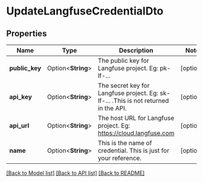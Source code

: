 # UpdateLangfuseCredentialDto

## Properties

Name | Type | Description | Notes
------------ | ------------- | ------------- | -------------
**public_key** | Option<**String**> | The public key for Langfuse project. Eg: pk-lf-... | [optional]
**api_key** | Option<**String**> | The secret key for Langfuse project. Eg: sk-lf-... .This is not returned in the API. | [optional]
**api_url** | Option<**String**> | The host URL for Langfuse project. Eg: https://cloud.langfuse.com | [optional]
**name** | Option<**String**> | This is the name of credential. This is just for your reference. | [optional]

[[Back to Model list]](../README.md#documentation-for-models) [[Back to API list]](../README.md#documentation-for-api-endpoints) [[Back to README]](../README.md)


